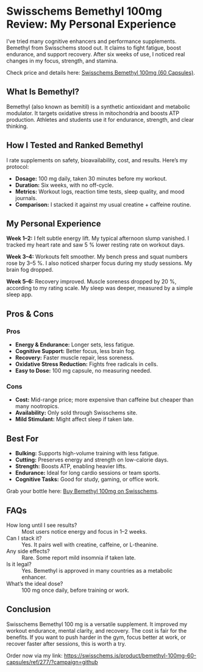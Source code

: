 <h1>Swisschems Bemethyl 100mg Review: My Personal Experience</h1>

<p>I’ve tried many cognitive enhancers and performance supplements. Bemethyl from Swisschems stood out. It claims to fight fatigue, boost endurance, and support recovery. After six weeks of use, I noticed real changes in my focus, strength, and stamina.</p>

<p>Check price and details here: <a href="https://swisschems.is/product/bemethyl-100mg-60-capsules/ref/277/?campaign=github" target="_blank" rel="nofollow">Swisschems Bemethyl 100mg (60 Capsules)</a>.</p>

<h2>What Is Bemethyl?</h2>
<p>Bemethyl (also known as bemitil) is a synthetic antioxidant and metabolic modulator. It targets oxidative stress in mitochondria and boosts ATP production. Athletes and students use it for endurance, strength, and clear thinking.</p>

<h2>How I Tested and Ranked Bemethyl</h2>
<p>I rate supplements on safety, bioavailability, cost, and results. Here’s my protocol:</p>
<ul>
  <li><strong>Dosage:</strong> 100 mg daily, taken 30 minutes before my workout.</li>
  <li><strong>Duration:</strong> Six weeks, with no off-cycle.</li>
  <li><strong>Metrics:</strong> Workout logs, reaction time tests, sleep quality, and mood journals.</li>
  <li><strong>Comparison:</strong> I stacked it against my usual creatine + caffeine routine.</li>
</ul>

<h2>My Personal Experience</h2>
<p><strong>Week 1–2:</strong> I felt subtle energy lift. My typical afternoon slump vanished. I tracked my heart rate and saw 5 % lower resting rate on workout days.</p>

<p><strong>Week 3–4:</strong> Workouts felt smoother. My bench press and squat numbers rose by 3–5 %. I also noticed sharper focus during my study sessions. My brain fog dropped.</p>

<p><strong>Week 5–6:</strong> Recovery improved. Muscle soreness dropped by 20 %, according to my rating scale. My sleep was deeper, measured by a simple sleep app.</p>

<h2>Pros &amp; Cons</h2>
<h3>Pros</h3>
<ul>
  <li><strong>Energy &amp; Endurance:</strong> Longer sets, less fatigue.</li>
  <li><strong>Cognitive Support:</strong> Better focus, less brain fog.</li>
  <li><strong>Recovery:</strong> Faster muscle repair, less soreness.</li>
  <li><strong>Oxidative Stress Reduction:</strong> Fights free radicals in cells.</li>
  <li><strong>Easy to Dose:</strong> 100 mg capsule, no measuring needed.</li>
</ul>

<h3>Cons</h3>
<ul>
  <li><strong>Cost:</strong> Mid-range price; more expensive than caffeine but cheaper than many nootropics.</li>
  <li><strong>Availability:</strong> Only sold through Swisschems site.</li>
  <li><strong>Mild Stimulant:</strong> Might affect sleep if taken late.</li>
</ul>

<h2>Best For</h2>
<ul>
  <li><strong>Bulking:</strong> Supports high-volume training with less fatigue.</li>
  <li><strong>Cutting:</strong> Preserves energy and strength on low-calorie days.</li>
  <li><strong>Strength:</strong> Boosts ATP, enabling heavier lifts.</li>
  <li><strong>Endurance:</strong> Ideal for long cardio sessions or team sports.</li>
  <li><strong>Cognitive Tasks:</strong> Good for study, gaming, or office work.</li>
</ul>

<p>Grab your bottle here: <a href="https://swisschems.is/product/bemethyl-100mg-60-capsules/ref/277/?campaign=github" target="_blank" rel="nofollow">Buy Bemethyl 100mg on Swisschems</a>.</p>

<h2>FAQs</h2>
<dl>
  <dt>How long until I see results?</dt>
  <dd>Most users notice energy and focus in 1–2 weeks.</dd>

  <dt>Can I stack it?</dt>
  <dd>Yes. It pairs well with creatine, caffeine, or L-theanine.</dd>

  <dt>Any side effects?</dt>
  <dd>Rare. Some report mild insomnia if taken late.</dd>

  <dt>Is it legal?</dt>
  <dd>Yes. Bemethyl is approved in many countries as a metabolic enhancer.</dd>

  <dt>What’s the ideal dose?</dt>
  <dd>100 mg once daily, before training or work.</dd>
</dl>

<h2>Conclusion</h2>
<p>Swisschems Bemethyl 100 mg is a versatile supplement. It improved my workout endurance, mental clarity, and recovery. The cost is fair for the benefits. If you want to push harder in the gym, focus better at work, or recover faster after sessions, this is worth a try.</p>

<p>Order now via my link: <a href="https://swisschems.is/product/bemethyl-100mg-60-capsules/ref/277/?campaign=github" target="_blank" rel="nofollow">https://swisschems.is/product/bemethyl-100mg-60-capsules/ref/277/?campaign=github</a></p>
